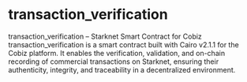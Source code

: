 # transaction_verification
transaction_verification – Starknet Smart Contract for Cobiz transaction_verification is a smart contract built with Cairo v2.1.1 for the Cobiz platform. It enables the verification, validation, and on-chain recording of commercial transactions on Starknet, ensuring their authenticity, integrity, and traceability in a decentralized environment.
